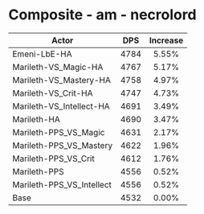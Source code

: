 # Composite - am - necrolord
| Actor | DPS | Increase |
|---|:---:|:---:|
|Emeni-LbE-HA|4784|5.55%|
|Marileth-VS_Magic-HA|4767|5.17%|
|Marileth-VS_Mastery-HA|4758|4.97%|
|Marileth-VS_Crit-HA|4747|4.73%|
|Marileth-VS_Intellect-HA|4691|3.49%|
|Marileth-HA|4690|3.47%|
|Marileth-PPS_VS_Magic|4631|2.17%|
|Marileth-PPS_VS_Mastery|4622|1.96%|
|Marileth-PPS_VS_Crit|4612|1.76%|
|Marileth-PPS|4556|0.52%|
|Marileth-PPS_VS_Intellect|4556|0.52%|
|Base|4532|0.00%|
